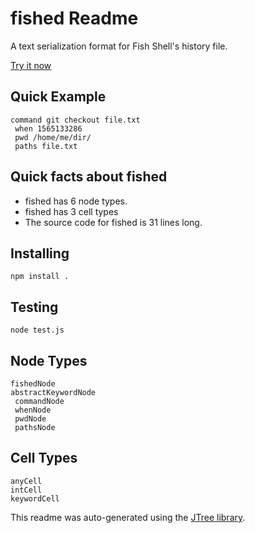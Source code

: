 # fished Readme

A text serialization format for Fish Shell's history file.

[Try it now](http://treenotation.org/designer/#grammar%0A%20fishedNode%0A%20%20description%20A%20text%20serialization%20format%20for%20Fish%20Shell's%20history%20file.%0A%20%20root%0A%20%20inScope%20commandNode%0A%20anyCell%0A%20%20highlightScope%20string%0A%20intCell%0A%20%20highlightScope%20constant.numeric.integer%0A%20keywordCell%0A%20%20highlightScope%20keyword%0A%20abstractKeywordNode%0A%20%20firstCellType%20keywordCell%0A%20%20abstract%0A%20commandNode%0A%20%20extends%20abstractKeywordNode%0A%20%20inScope%20whenNode%20pwdNode%20pathsNode%0A%20%20cells%20anyCell%20anyCell%20anyCell%0A%20whenNode%0A%20%20extends%20abstractKeywordNode%0A%20%20cells%20intCell%0A%20pwdNode%0A%20%20extends%20abstractKeywordNode%0A%20%20cells%20anyCell%0A%20pathsNode%0A%20%20extends%20abstractKeywordNode%0A%20%20cells%20anyCell%0Asample%0A%20command%20git%20checkout%20file.txt%0A%20%20when%201565133286%0A%20%20pwd%20%2Fhome%2Fme%2Fdir%2F%0A%20%20paths%20file.txt)

## Quick Example




    command git checkout file.txt
     when 1565133286
     pwd /home/me/dir/
     paths file.txt

## Quick facts about fished

- fished has 6 node types.
- fished has 3 cell types
- The source code for fished is 31 lines long.

## Installing

    npm install .

## Testing

    node test.js

## Node Types


    fishedNode
    abstractKeywordNode
     commandNode
     whenNode
     pwdNode
     pathsNode

## Cell Types


    anyCell
    intCell
    keywordCell

This readme was auto-generated using the [JTree library](https://github.com/treenotation/jtree).
